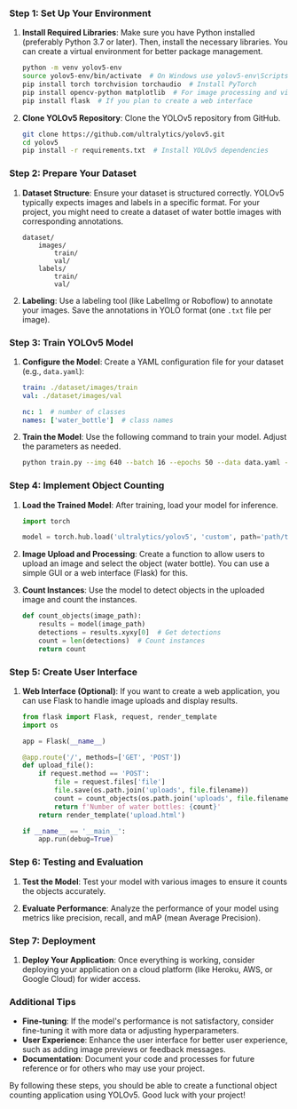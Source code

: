 ### Step 1: Set Up Your Environment

1. **Install Required Libraries**:
   Make sure you have Python installed (preferably Python 3.7 or later). Then, install the necessary libraries. You can create a virtual environment for better package management.

   ```bash
   python -m venv yolov5-env
   source yolov5-env/bin/activate  # On Windows use yolov5-env\Scripts\activate
   pip install torch torchvision torchaudio  # Install PyTorch
   pip install opencv-python matplotlib  # For image processing and visualization
   pip install flask  # If you plan to create a web interface
   ```

2. **Clone YOLOv5 Repository**:
   Clone the YOLOv5 repository from GitHub.

   ```bash
   git clone https://github.com/ultralytics/yolov5.git
   cd yolov5
   pip install -r requirements.txt  # Install YOLOv5 dependencies
   ```

### Step 2: Prepare Your Dataset

1. **Dataset Structure**:
   Ensure your dataset is structured correctly. YOLOv5 typically expects images and labels in a specific format. For your project, you might need to create a dataset of water bottle images with corresponding annotations.

   ```
   dataset/
       images/
           train/
           val/
       labels/
           train/
           val/
   ```

2. **Labeling**:
   Use a labeling tool (like LabelImg or Roboflow) to annotate your images. Save the annotations in YOLO format (one `.txt` file per image).

### Step 3: Train YOLOv5 Model

1. **Configure the Model**:
   Create a YAML configuration file for your dataset (e.g., `data.yaml`):

   ```yaml
   train: ./dataset/images/train
   val: ./dataset/images/val

   nc: 1  # number of classes
   names: ['water_bottle']  # class names
   ```

2. **Train the Model**:
   Use the following command to train your model. Adjust the parameters as needed.

   ```bash
   python train.py --img 640 --batch 16 --epochs 50 --data data.yaml --weights yolov5s.pt
   ```

### Step 4: Implement Object Counting

1. **Load the Trained Model**:
   After training, load your model for inference.

   ```python
   import torch

   model = torch.hub.load('ultralytics/yolov5', 'custom', path='path/to/your/best.pt', force_reload=True)
   ```

2. **Image Upload and Processing**:
   Create a function to allow users to upload an image and select the object (water bottle). You can use a simple GUI or a web interface (Flask) for this.

3. **Count Instances**:
   Use the model to detect objects in the uploaded image and count the instances.

   ```python
   def count_objects(image_path):
       results = model(image_path)
       detections = results.xyxy[0]  # Get detections
       count = len(detections)  # Count instances
       return count
   ```

### Step 5: Create User Interface

1. **Web Interface (Optional)**:
   If you want to create a web application, you can use Flask to handle image uploads and display results.

   ```python
   from flask import Flask, request, render_template
   import os

   app = Flask(__name__)

   @app.route('/', methods=['GET', 'POST'])
   def upload_file():
       if request.method == 'POST':
           file = request.files['file']
           file.save(os.path.join('uploads', file.filename))
           count = count_objects(os.path.join('uploads', file.filename))
           return f'Number of water bottles: {count}'
       return render_template('upload.html')

   if __name__ == '__main__':
       app.run(debug=True)
   ```

### Step 6: Testing and Evaluation

1. **Test the Model**:
   Test your model with various images to ensure it counts the objects accurately.

2. **Evaluate Performance**:
   Analyze the performance of your model using metrics like precision, recall, and mAP (mean Average Precision).

### Step 7: Deployment

1. **Deploy Your Application**:
   Once everything is working, consider deploying your application on a cloud platform (like Heroku, AWS, or Google Cloud) for wider access.

### Additional Tips

- **Fine-tuning**: If the model's performance is not satisfactory, consider fine-tuning it with more data or adjusting hyperparameters.
- **User Experience**: Enhance the user interface for better user experience, such as adding image previews or feedback messages.
- **Documentation**: Document your code and processes for future reference or for others who may use your project.

By following these steps, you should be able to create a functional object counting application using YOLOv5. Good luck with your project!